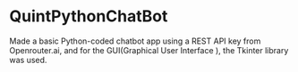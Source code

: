 # QuintPythonChatBot

Made a basic Python-coded chatbot app using a REST API key from Openrouter.ai, and for the GUI(Graphical User Interface ), the Tkinter library was used. 
